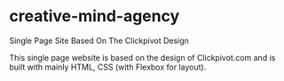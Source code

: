# creative-mind-agency
Single Page Site Based On The Clickpivot Design

This single page website is based on the design of Clickpivot.com and is built with mainly HTML, CSS (with Flexbox for layout).
